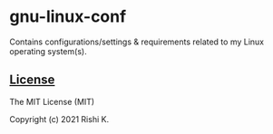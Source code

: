 # gnu-linux-conf
Contains configurations/settings &amp; requirements related to my Linux operating system(s).

[License](LICENSE)
------------------

The MIT License (MIT)

Copyright (c) 2021 Rishi K.
